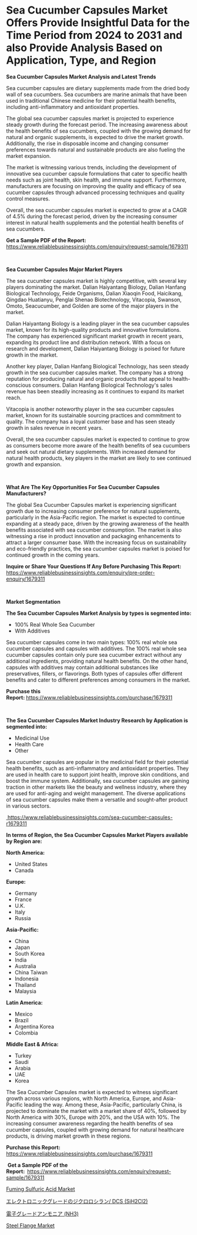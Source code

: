 <p><h1>Sea Cucumber Capsules Market Offers Provide Insightful Data for the Time Period from 2024 to 2031 and also Provide Analysis Based on Application, Type, and Region</h1></p><p><strong>Sea Cucumber Capsules Market Analysis and Latest Trends</strong></p>
<p><p>Sea cucumber capsules are dietary supplements made from the dried body wall of sea cucumbers. Sea cucumbers are marine animals that have been used in traditional Chinese medicine for their potential health benefits, including anti-inflammatory and antioxidant properties.</p><p>The global sea cucumber capsules market is projected to experience steady growth during the forecast period. The increasing awareness about the health benefits of sea cucumbers, coupled with the growing demand for natural and organic supplements, is expected to drive the market growth. Additionally, the rise in disposable income and changing consumer preferences towards natural and sustainable products are also fueling the market expansion.</p><p>The market is witnessing various trends, including the development of innovative sea cucumber capsule formulations that cater to specific health needs such as joint health, skin health, and immune support. Furthermore, manufacturers are focusing on improving the quality and efficacy of sea cucumber capsules through advanced processing techniques and quality control measures.</p><p>Overall, the sea cucumber capsules market is expected to grow at a CAGR of 4.5% during the forecast period, driven by the increasing consumer interest in natural health supplements and the potential health benefits of sea cucumbers.</p></p>
<p><strong>Get a Sample PDF of the Report:&nbsp;</strong> <a href="https://www.reliablebusinessinsights.com/enquiry/request-sample/1679311">https://www.reliablebusinessinsights.com/enquiry/request-sample/1679311</a></p>
<p>&nbsp;</p>
<p><strong>Sea Cucumber Capsules Major Market Players</strong></p>
<p><p>The sea cucumber capsules market is highly competitive, with several key players dominating the market. Dalian Haiyantang Biology, Dalian Hanfang Biological Technology, Feide Organisms, Dalian Xiaoqin Food, Haicikang, Qingdao Huatianyu, Penglai Shenao Biotechnology, Vitacopia, Swanson, Omoto, Seacucumber, and Golden are some of the major players in the market.</p><p>Dalian Haiyantang Biology is a leading player in the sea cucumber capsules market, known for its high-quality products and innovative formulations. The company has experienced significant market growth in recent years, expanding its product line and distribution network. With a focus on research and development, Dalian Haiyantang Biology is poised for future growth in the market.</p><p>Another key player, Dalian Hanfang Biological Technology, has seen steady growth in the sea cucumber capsules market. The company has a strong reputation for producing natural and organic products that appeal to health-conscious consumers. Dalian Hanfang Biological Technology's sales revenue has been steadily increasing as it continues to expand its market reach.</p><p>Vitacopia is another noteworthy player in the sea cucumber capsules market, known for its sustainable sourcing practices and commitment to quality. The company has a loyal customer base and has seen steady growth in sales revenue in recent years.</p><p>Overall, the sea cucumber capsules market is expected to continue to grow as consumers become more aware of the health benefits of sea cucumbers and seek out natural dietary supplements. With increased demand for natural health products, key players in the market are likely to see continued growth and expansion.</p></p>
<p>&nbsp;</p>
<p><strong>What Are The Key Opportunities For Sea Cucumber Capsules Manufacturers?</strong></p>
<p><p>The global Sea Cucumber Capsules market is experiencing significant growth due to increasing consumer preference for natural supplements, particularly in the Asia-Pacific region. The market is expected to continue expanding at a steady pace, driven by the growing awareness of the health benefits associated with sea cucumber consumption. The market is also witnessing a rise in product innovation and packaging enhancements to attract a larger consumer base. With the increasing focus on sustainability and eco-friendly practices, the sea cucumber capsules market is poised for continued growth in the coming years.</p></p>
<p><strong>Inquire or Share Your Questions If Any Before Purchasing This Report:</strong> <a href="https://www.reliablebusinessinsights.com/enquiry/pre-order-enquiry/1679311">https://www.reliablebusinessinsights.com/enquiry/pre-order-enquiry/1679311</a></p>
<p>&nbsp;</p>
<p><strong>Market Segmentation</strong></p>
<p><strong>The Sea Cucumber Capsules Market Analysis by types is segmented into:</strong></p>
<p><ul><li>100% Real Whole Sea Cucumber</li><li>With Additives</li></ul></p>
<p><p>Sea cucumber capsules come in two main types: 100% real whole sea cucumber capsules and capsules with additives. The 100% real whole sea cucumber capsules contain only pure sea cucumber extract without any additional ingredients, providing natural health benefits. On the other hand, capsules with additives may contain additional substances like preservatives, fillers, or flavorings. Both types of capsules offer different benefits and cater to different preferences among consumers in the market.</p></p>
<p><strong>Purchase this Report:&nbsp;</strong><a href="https://www.reliablebusinessinsights.com/purchase/1679311">https://www.reliablebusinessinsights.com/purchase/1679311</a></p>
<p>&nbsp;</p>
<p><strong>The Sea Cucumber Capsules Market Industry Research by Application is segmented into:</strong></p>
<p><ul><li>Medicinal Use</li><li>Health Care</li><li>Other</li></ul></p>
<p><p>Sea cucumber capsules are popular in the medicinal field for their potential health benefits, such as anti-inflammatory and antioxidant properties. They are used in health care to support joint health, improve skin conditions, and boost the immune system. Additionally, sea cucumber capsules are gaining traction in other markets like the beauty and wellness industry, where they are used for anti-aging and weight management. The diverse applications of sea cucumber capsules make them a versatile and sought-after product in various sectors.</p></p>
<p><a href="https://www.reliablebusinessinsights.com/sea-cucumber-capsules-r1679311">&nbsp;https://www.reliablebusinessinsights.com/sea-cucumber-capsules-r1679311</a></p>
<p><strong>In terms of Region, the Sea Cucumber Capsules Market Players available by Region are:</strong></p>
<p>
    <p> <strong> North America: </strong>
        <ul>
            <li>United States</li>
            <li>Canada</li>
        </ul>
        </p> 
    <p> <strong> Europe: </strong>
        <ul>
            <li>Germany</li>
            <li>France</li>
            <li>U.K.</li>
            <li>Italy</li>
            <li>Russia</li>
        </ul>
        </p> 
    <p> <strong> Asia-Pacific: </strong>
        <ul>
            <li>China</li>
            <li>Japan</li>
            <li>South Korea</li>
            <li>India</li>
            <li>Australia</li>
            <li>China Taiwan</li>
            <li>Indonesia</li>
            <li>Thailand</li>
            <li>Malaysia</li>
        </ul>
        </p> 
    <p> <strong> Latin America: </strong>
        <ul>
            <li>Mexico</li>
            <li>Brazil</li>
            <li>Argentina Korea</li>
            <li>Colombia</li>
        </ul>
        </p> 
    <p> <strong> Middle East & Africa: </strong>
        <ul>
            <li>Turkey</li>
            <li>Saudi</li>
            <li>Arabia</li>
            <li>UAE</li>
            <li>Korea</li>
        </ul>
    </p>
    </p>
<p><p>The Sea Cucumber Capsules market is expected to witness significant growth across various regions, with North America, Europe, and Asia-Pacific leading the way. Among these, Asia-Pacific, particularly China, is projected to dominate the market with a market share of 40%, followed by North America with 30%, Europe with 20%, and the USA with 10%. The increasing consumer awareness regarding the health benefits of sea cucumber capsules, coupled with growing demand for natural healthcare products, is driving market growth in these regions.</p></p>
<p><strong>Purchase this Report: </strong><a href="https://www.reliablebusinessinsights.com/purchase/1679311">https://www.reliablebusinessinsights.com/purchase/1679311</a></p>
<p>&nbsp;<strong>Get a Sample PDF of the Report:&nbsp;&nbsp;</strong><a href="https://www.reliablebusinessinsights.com/enquiry/request-sample/1679311">https://www.reliablebusinessinsights.com/enquiry/request-sample/1679311</a></p>
<p><strong></strong></p>
<p><p><a href="https://github.com/btwcqfvq34/Market-Research-Report-List-1/blob/main/fuming-sulfuric-acid-market.md">Fuming Sulfuric Acid Market</a></p><p><a href="https://github.com/LizaHeller2023/Market-Research-Report-List-1/blob/main/7322028178396.md">エレクトロニックグレードのジクロロシラン/ DCS (SiH2Cl2)</a></p><p><a href="https://github.com/deonnorth8/Market-Research-Report-List-2/blob/main/6774190178395.md">電子グレードアンモニア (NH3)</a></p><p><a href="https://github.com/sleepman642/Market-Research-Report-List-1/blob/main/steel-flange-market.md">Steel Flange Market</a></p></p>